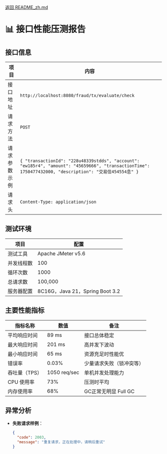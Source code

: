 [返回 README_zh.md](../README_zh.md)

# 📊 接口性能压测报告

## 接口信息

| 项目              | 内容                                     |
|-------------------|------------------------------------------|
| 接口地址          | `http://localhost:8080/fraud/tx/evaluate/check` |
| 请求方法          | `POST`                                   |
| 请求参数示例      | `{ "transactionId": "228u48339stdds", "account": "ew185r4", "amount": "45659666", "transactionTime": 1750477432000, "description": "交易信454554息" }` |
| 请求头            | `Content-Type: application/json`         |

## 测试环境

| 项目       | 配置                            |
|------------|-------------------------------|
| 测试工具   | Apache JMeter v5.6            |
| 并发线程数 | 100                           |
| 循环次数   | 1000                          |
| 总请求数   | 100,000                       |
| 服务器配置 | 8C16G，Java 21，Spring Boot 3.2 |

## 主要性能指标

| 指标名称          | 数值           | 备注                       |
|-------------------|--------------|----------------------------|
| 平均响应时间      | 89 ms        | 接口总体稳定               |
| 最大响应时间      | 201 ms       | 高并发下波动               |
| 最小响应时间      | 65 ms        | 资源充足时性能优           |
| 错误率            | 0.03%        | 少量请求失败（锁冲突等）  |
| 吞吐量（TPS）     | 1050 req/sec | 单机并发处理能力           |
| CPU 使用率        | 73%          | 压测时平均                 |
| 内存使用率        | 68%          | GC正常无明显 Full GC       |

## 异常分析

- **失败请求样例**：
  ```json
  {
    "code": 2003,
    "message": "重复请求，正在处理中，请稍后重试"
  }
  ```
